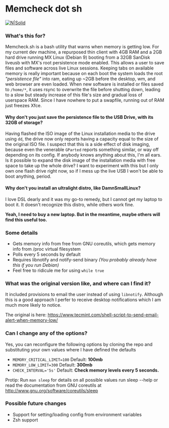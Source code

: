 # Memcheck dot sh

[![N|Solid](https://github.com/odb/official-bash-logo/raw/master/assets/Logos/Identity/PNG/BASH_logo-transparent-bg-color.png)](https://github.com/odb/official-bash-logo/raw/master/assets/Logos/Identity/PNG/BASH_logo-transparent-bg-color.png)

### What's this for?
Memcheck.sh is a bash utility that warns when memory is getting low. For my current dev machine, a repurposed thin client with 4GB RAM and a 2GB hard drive running MX Linux (Debian 9) booting from a 32GB SanDisk liveusb with MX's root persistence mode enabled. This allows a user to save files and software across live Linux sessions. Keeping tabs on available memory is really important because on each boot the system loads the root *"persistence file"* into ram, eating up ~2GB before the desktop, wm, and web browser are even loaded. When new software is installed or files saved to `/home/*`, it uses rsync to overwrite the file before shutting down, leading to a slow but steady increase of this file's size and gradual loss of userspace RAM. Since I have nowhere to put a swapfile, running out of RAM just freezes Xfce.

#### Why don't you just save the persistence file to the USB Drive, with its 32GB of storage?
Having flashed the ISO image of the Linux installation media to the drive using `dd`, the drive now only reports having a capacity equal to the size of the original ISO file. I suspect that this is a side effect of disk imaging, because even the venerable `GParted` reports something similar, or way off depending on its config. If anybody knows anything about this, I'm all ears. Is it possible to expand the disk image of the installation media with free space to take up the whole drive? I want to experiment with this but I only own one flash drive right now, so if I mess up the live USB I won't be able to boot anything, period.

#### Why don't you install an ultralight distro, like DamnSmallLinux?
I love DSL dearly and it was my go-to remedy, but I cannot get my laptop to boot it. It doesn't recognize this distro, while others work fine.

**Yeah, I need to buy a new laptop. But in the meantime, maybe others will find this useful too.**

### Some details
  - Gets memory info from free from GNU coreutils, which gets memory info from /proc virtual filesystem
  - Polls every 5 seconds by default
  - Requires libnotify and notify-send binary *(You probably already have this if you run Debian)*
  - Feel free to ridicule me for using `while true`
  
### What was the original version like, and where can I find it?
It included provisions to email the user instead of using `libnotify`. Although this is a good approach I perfer to receive desktop notifications which I am much more likely to notice.

The original is here: https://www.tecmint.com/shell-script-to-send-email-alert-when-memory-low/

### Can I change any of the options?
Yes, you can reconfigure the following options by cloning the repo and substituting your own values where I have defined the defaults
  - `MEMORY_CRITICAL_LIMIT=100` Default: **100mb**
  - `MEMORY_LOW_LIMIT=300` Default: **300mb**
  - `CHECK_INTERVAL='5s'` Default: **Check memory levels every 5 seconds.**
  
  Protip: Run `man sleep` for details on all possible values run sleep --help or read the documentation from GNU coreutils at http://www.gnu.org/software/coreutils/sleep

### Possible future changes
  - Support for setting/loading config from environment variables
  - Zsh support


